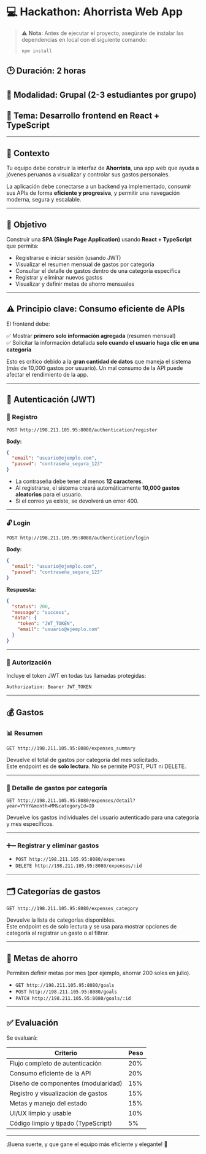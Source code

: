
# 💻 Hackathon: Ahorrista Web App

> ⚠️ **Nota:** Antes de ejecutar el proyecto, asegúrate de instalar las dependencias en local con el siguiente comando:
>
> ```bash
> npm install
> ```

## 🕑 Duración: 2 horas  
## 👥 Modalidad: Grupal (2-3 estudiantes por grupo)  
## 🧪 Tema: Desarrollo frontend en React + TypeScript

---

## 🎯 Contexto

Tu equipo debe construir la interfaz de **Ahorrista**, una app web que ayuda a jóvenes peruanos a visualizar y controlar sus gastos personales.

La aplicación debe conectarse a un backend ya implementado, consumir sus APIs de forma **eficiente y progresiva**, y permitir una navegación moderna, segura y escalable.

---

## 🚀 Objetivo

Construir una **SPA (Single Page Application)** usando **React + TypeScript** que permita:

- Registrarse e iniciar sesión (usando JWT)
- Visualizar el resumen mensual de gastos por categoría
- Consultar el detalle de gastos dentro de una categoría específica
- Registrar y eliminar nuevos gastos
- Visualizar y definir metas de ahorro mensuales

---

## ⚠️ Principio clave: Consumo eficiente de APIs

El frontend debe:

✅ Mostrar **primero solo información agregada** (resumen mensual)  
✅ Solicitar la información detallada **solo cuando el usuario haga clic en una categoría**

Esto es crítico debido a la **gran cantidad de datos** que maneja el sistema (más de 10,000 gastos por usuario). Un mal consumo de la API puede afectar el rendimiento de la app.

---

## 🔐 Autenticación (JWT)

### 📝 Registro

```http
POST http://198.211.105.95:8080/authentication/register
```

**Body:**
```json
{
  "email": "usuario@ejemplo.com",
  "passwd": "contraseña_segura_123"
}
```

- La contraseña debe tener al menos **12 caracteres**.
- Al registrarse, el sistema creará automáticamente **10,000 gastos aleatorios** para el usuario.
- Si el correo ya existe, se devolverá un error 400.

---

### 🔓 Login

```http
POST http://198.211.105.95:8080/authentication/login
```

**Body:**
```json
{
  "email": "usuario@ejemplo.com",
  "passwd": "contraseña_segura_123"
}
```

**Respuesta:**
```json
{
  "status": 200,
  "message": "success",
  "data": {
    "token": "JWT_TOKEN",
    "email": "usuario@ejemplo.com"
  }
}
```

---

### 🔐 Autorización

Incluye el token JWT en todas tus llamadas protegidas:

```http
Authorization: Bearer JWT_TOKEN
```

---

## 💰 Gastos

### 📊 Resumen

```http
GET http://198.211.105.95:8080/expenses_summary
```

Devuelve el total de gastos por categoría del mes solicitado.  
Este endpoint es de **solo lectura**. No se permite POST, PUT ni DELETE.

---

### 🧾 Detalle de gastos por categoría

```http
GET http://198.211.105.95:8080/expenses/detail?year=YYYY&month=MM&categoryId=ID
```

Devuelve los gastos individuales del usuario autenticado para una categoría y mes específicos.

---

### ➕➖ Registrar y eliminar gastos

- `POST http://198.211.105.95:8080/expenses`
- `DELETE http://198.211.105.95:8080/expenses/:id`

---

## 🗂️ Categorías de gastos

```http
GET http://198.211.105.95:8080/expenses_category
```

Devuelve la lista de categorías disponibles.  
Este endpoint es de solo lectura y se usa para mostrar opciones de categoría al registrar un gasto o al filtrar.

---

## 🎯 Metas de ahorro

Permiten definir metas por mes (por ejemplo, ahorrar 200 soles en julio).

- `GET http://198.211.105.95:8080/goals`
- `POST http://198.211.105.95:8080/goals`
- `PATCH http://198.211.105.95:8080/goals/:id`

---

## ✅ Evaluación

Se evaluará:

| Criterio                              | Peso |
|--------------------------------------|------|
| Flujo completo de autenticación      | 20%  |
| Consumo eficiente de la API          | 20%  |
| Diseño de componentes (modularidad)  | 15%  |
| Registro y visualización de gastos   | 15%  |
| Metas y manejo del estado            | 15%  |
| UI/UX limpio y usable                | 10%  |
| Código limpio y tipado (TypeScript)  | 5%   |

---

¡Buena suerte, y que gane el equipo más eficiente y elegante! 🚀
